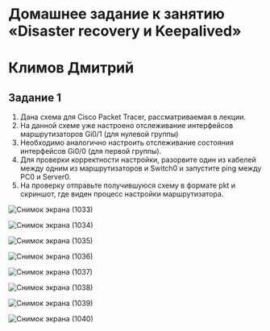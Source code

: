 # Домашнее задание к занятию «Disaster recovery и Keepalived»

# Климов Дмитрий

## Задание 1
 1. Дана схема для Cisco Packet Tracer, рассматриваемая в лекции.
 2. На данной схеме уже настроено отслеживание интерфейсов маршрутизаторов Gi0/1 (для нулевой группы)
 3. Необходимо аналогично настроить отслеживание состояния интерфейсов Gi0/0 (для первой группы).
 4. Для проверки корректности настройки, разорвите один из кабелей между одним из маршрутизаторов и Switch0 и запустите ping между PC0 и Server0.
 5. На проверку отправьте получившуюся схему в формате pkt и скриншот, где виден процесс настройки маршрутизатора.

![Снимок экрана (1033)](https://github.com/user-attachments/assets/873b7382-d7fb-4d04-bee5-03a8373b0a38)

![Снимок экрана (1034)](https://github.com/user-attachments/assets/de835eec-a472-4189-9a0c-17c8118a07d0)

![Снимок экрана (1035)](https://github.com/user-attachments/assets/e0fb4706-f417-44b7-ace7-f2da031bcc5a)

![Снимок экрана (1036)](https://github.com/user-attachments/assets/f0907531-0f71-4482-bdc9-f31e684e2d2b)

![Снимок экрана (1037)](https://github.com/user-attachments/assets/0f2b2e46-20e3-4d13-a551-71e5063089ef)

![Снимок экрана (1038)](https://github.com/user-attachments/assets/b5616cbc-0deb-4735-a9ba-c1ef58598f5c)

![Снимок экрана (1039)](https://github.com/user-attachments/assets/c96e66de-d67a-4214-a3e1-07685cfdb13e)

![Снимок экрана (1040)](https://github.com/user-attachments/assets/9fe4ed34-fec1-43fc-83f3-afe5f660ad92)



